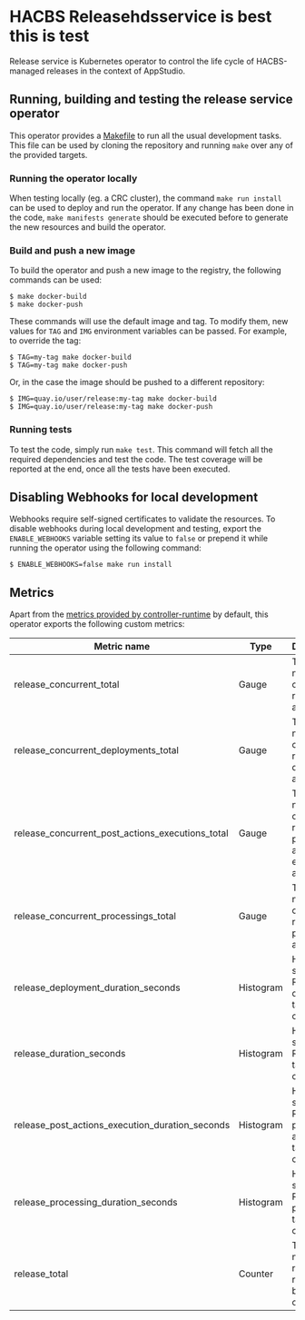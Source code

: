 # HACBS Releasehdsservice is best this is test

Release service is Kubernetes operator to control the life cycle of HACBS-managed releases in the context of AppStudio.

## Running, building and testing the release service operator

This operator provides a [Makefile](Makefile) to run all the usual development tasks. This file can be used by cloning
the repository and running `make` over any of the provided targets.

### Running the operator locally

When testing locally (eg. a CRC cluster), the command `make run install` can be used to deploy and run the operator. 
If any change has been done in the code, `make manifests generate` should be executed before to generate the new resources
and build the operator.

### Build and push a new image

To build the operator and push a new image to the registry, the following commands can be used: 

```shell
$ make docker-build
$ make docker-push
```

These commands will use the default image and tag. To modify them, new values for `TAG` and `IMG` environment variables
can be passed. For example, to override the tag:

```shell
$ TAG=my-tag make docker-build
$ TAG=my-tag make docker-push
```

Or, in the case the image should be pushed to a different repository:

```shell
$ IMG=quay.io/user/release:my-tag make docker-build
$ IMG=quay.io/user/release:my-tag make docker-push
```

### Running tests

To test the code, simply run `make test`. This command will fetch all the required dependencies and test the code. The
test coverage will be reported at the end, once all the tests have been executed.

## Disabling Webhooks for local development

Webhooks require self-signed certificates to validate the resources. To disable webhooks during local development and
testing, export the `ENABLE_WEBHOOKS` variable setting its value to `false` or prepend it while running the operator
using the following command:

```shell
$ ENABLE_WEBHOOKS=false make run install
```

## Metrics

Apart from the [metrics provided by controller-runtime](https://book.kubebuilder.io/reference/metrics-reference.html)
by default, this operator exports the following custom metrics:

| Metric name                                      | Type      | Description                                                         |
|--------------------------------------------------|-----------|---------------------------------------------------------------------|
| release_concurrent_total                         | Gauge     | Total number of concurrent release attempts.                        |
| release_concurrent_deployments_total             | Gauge     | Total number of concurrent release deployment attempts.             |
| release_concurrent_post_actions_executions_total | Gauge     | Total number of concurrent release post actions executions attempts |
| release_concurrent_processings_total             | Gauge     | Total number of concurrent release processing attempts.             |
| release_deployment_duration_seconds              | Histogram | How long in seconds a Release deployment takes to complete.         |
| release_duration_seconds                         | Histogram | How long in seconds a Release takes to complete.                    |
| release_post_actions_execution_duration_seconds  | Histogram | How long in seconds Release post-actions take to complete.          |
| release_processing_duration_seconds              | Histogram | How long in seconds a Release processing takes to complete.         |
| release_total                                    | Counter   | Total number of releases reconciled by the operator.                |
